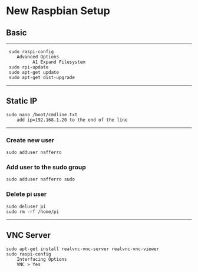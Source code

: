 # New Raspbian Setup
## Basic
---
     sudo raspi-config
        Advanced Options
              A1 Expand Filesystem 
     sudo rpi-update
     sudo apt-get update
     sudo apt-get dist-upgrade
---
## Static IP
    sudo nano /boot/cmdline.txt
        add ip=192.168.1.20 to the end of the line
---
### Create new user
    sudo adduser nafferro
### Add user to the sudo group
    sudo adduser nafferro sudo
### Delete pi user
    sudo deluser pi
    sudo rm -rf /home/pi
---
## VNC Server
    sudo apt-get install realvnc-vnc-server realvnc-vnc-viewer
    sudo raspi-config
        Interfacing Options
        VNC > Yes
